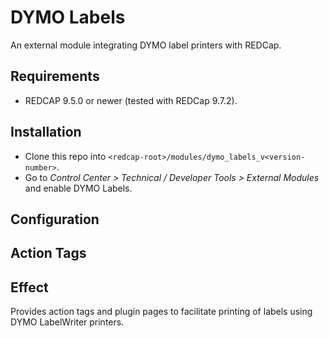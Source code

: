 # DYMO Labels

An external module integrating DYMO label printers with REDCap.

## Requirements

- REDCAP 9.5.0 or newer (tested with REDCap 9.7.2).

## Installation

- Clone this repo into `<redcap-root>/modules/dymo_labels_v<version-number>`.
- Go to _Control Center > Technical / Developer Tools > External Modules_ and enable DYMO Labels.

## Configuration

## Action Tags

## Effect

Provides action tags and plugin pages to facilitate printing of labels using DYMO LabelWriter printers.